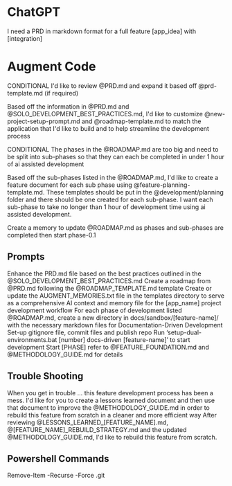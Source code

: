 # ChatGPT

I need a PRD in markdown format for a full feature [app_idea] with [integration]

# Augment Code
CONDITIONAL
I'd like to review @PRD.md and expand it based off @prd-template.md (if required)

Based off the information in @PRD.md and @SOLO_DEVELOPMENT_BEST_PRACTICES.md, I'd like to customize @new-project-setup-prompt.md and @roadmap-template.md to match the application that I'd like to build and to help streamline the development process

CONDITIONAL
The phases in the @ROADMAP.md are too big and need to be split into sub-phases so that they can each be completed in under 1 hour of ai assisted development


Based off the sub-phases listed in the @ROADMAP.md, I'd like to create a feature document for each sub phase using @feature-planning-template.md. These templates should be put in the @development/planning folder and there should be one created for each sub-phase. I want each sub-phase to take no longer than 1 hour of development time using ai assisted development.

Create a memory to update @ROADMAP.md as phases and sub-phases are completed then start phase-0.1

## Prompts
Enhance the PRD.md file based on the best practices outlined in the @SOLO_DEVELOPMENT_BEST_PRACTICES.md
Create a roadmap from @PRD.md following the @ROADMAP_TEMPLATE.md template
Create or update the AUGMENT_MEMORIES.txt file in the templates directory to serve as a comprehensive AI context and memory file for the [app_name] project development workflow
For each phase of development listed @ROADMAP.md, create a new directory in docs/sandbox/[feature-name]/ with the necessary markdown files for Documentation-Driven Development
Set-up gitignore file, commit files and publish repo
Run ‘setup-dual-environments.bat [number] docs-driven [feature-name]’ to start development
Start [PHASE] refer to @FEATURE_FOUNDATION.md and @METHODOLOGY_GUIDE.md for details

## Trouble Shooting
When you get in trouble … this feature development process has been a mess. I'd like for you to create a lessons learned document and then use that document to improve the @METHODOLOGY_GUIDE.md in order to rebuild this feature from scratch in a cleaner and more efficient way
After reviewing @LESSONS_LEARNED_[FEATURE_NAME].md, @[FEATURE_NAME]_REBUILD_STRATEGY.md and the updated @METHODOLOGY_GUIDE.md, I'd like to rebuild this feature from scratch.

## Powershell Commands
Remove-Item -Recurse -Force .git
